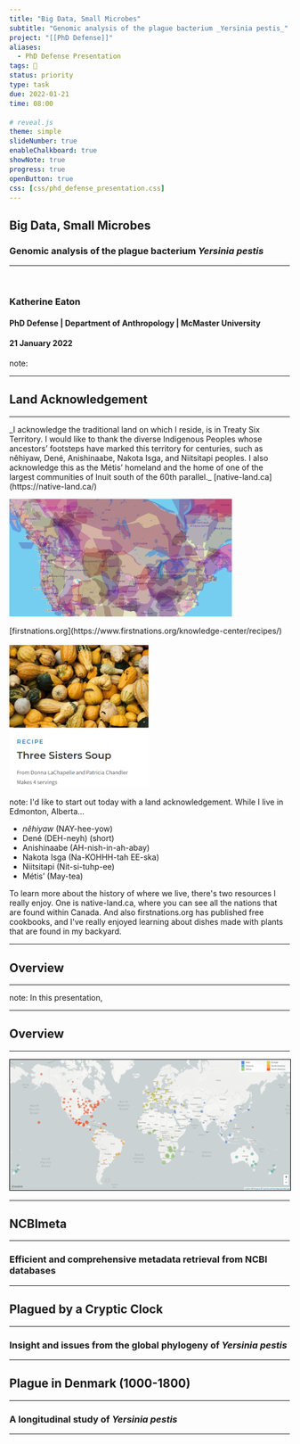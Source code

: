 ```yaml
---
title: "Big Data, Small Microbes"
subtitle: "Genomic analysis of the plague bacterium _Yersinia pestis_"
project: "[[PhD Defense]]"
aliases:
  - PhD Defense Presentation
tags: 🧨 
status: priority
type: task
due: 2022-01-21
time: 08:00

# reveal.js
theme: simple
slideNumber: true
enableChalkboard: true
showNote: true
progress: true
openButton: true
css: [css/phd_defense_presentation.css]
---
```



## Big Data, Small Microbes
### Genomic analysis of the plague bacterium _Yersinia pestis_
<hr>

<br>

### Katherine Eaton                            

#### PhD Defense | Department of Anthropology | McMaster University
#### 21 January 2022

note: 

---

## Land Acknowledgement

<hr>

<grid  drag="80 30" drop="10 20" flow="col">
_I acknowledge the traditional land on which I reside, is in Treaty Six Territory. I would like to thank the diverse Indigenous Peoples whose ancestors’ footsteps have marked this territory for centuries, such as nêhiyaw, Dené, Anishinaabe, Nakota Isga, and Niitsitapi peoples. I also acknowledge this as the Métis’ homeland and the home of one of the largest communities of Inuit south of the 60th parallel._
</grid>

<grid  drag="40 40" drop="10 -12" flow="col">
[native-land.ca](https://native-land.ca/)

<img 
	 src="https://raw.githubusercontent.com/ktmeaton/obsidian-public/e22b5e01b29179742ae19de1fde9dae67bc7d2d0/academic/Native-Land-Digital.png" 
	 width="400px">
</img>

</grid>

<grid  drag="35 56" drop="-10 -1" flow="col">
[firstnations.org](https://www.firstnations.org/knowledge-center/recipes/)
<br><br>
<img 
	 src="https://raw.githubusercontent.com/ktmeaton/obsidian-public/e22b5e01b29179742ae19de1fde9dae67bc7d2d0/academic/Three sisters soup.png" 
	 width="250px">
</img>

note: I'd like to start out today with a land acknowledgement. While I live in Edmonton, Alberta...

- _nêhiyaw_ (NAY-hee-yow)
- Dené (DEH-neyh) (short)
- Anishinaabe (AH-nish-in-ah-abay)
- Nakota Isga (Na-KOHHH-tah EE-ska)
- Niitsitapi (Nit-si-tuhp-ee)
- Métis’ (May-tea)

To learn more about the history of where we live, there's two resources I really enjoy. One is native-land.ca, where you can see all the nations that are found within Canada. And also firstnations.org has published free cookbooks, and I've really enjoyed learning about dishes made with plants that are found in my backyard.

</grid>

---


## Overview

<hr>


note: In this presentation, 

---

## Overview

<hr>

<img 
	 src="map_omicron_2022-01-19.png" 
	 style="border: 1px solid black;"
	 >
</img>

---

## NCBImeta

<hr>

### Efficient and comprehensive metadata retrieval from NCBI databases

---


## Plagued by a Cryptic Clock

<hr>

### Insight and issues from the global phylogeny of _Yersinia pestis_

---


## Plague in Denmark (1000-1800)

<hr>

### A longitudinal study of _Yersinia pestis_

---
